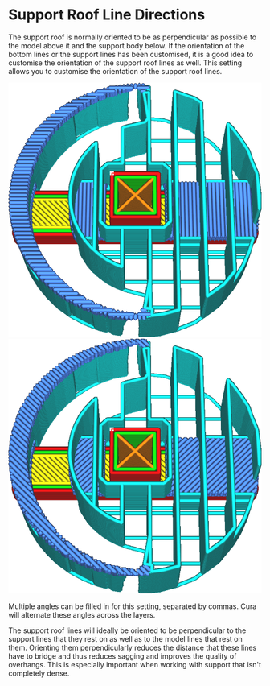 Support Roof Line Directions
====
The support roof is normally oriented to be as perpendicular as possible to the model above it and the support body below. If the orientation of the bottom lines or the support lines has been customised, it is a good idea to customise the orientation of the support roof lines as well. This setting allows you to customise the orientation of the support roof lines.

<!--screenshot {
"image_path": "support_interface_angles_0.png",
"models": [
    {
        "script": "plug.scad",
        "transformation": ["scale(0.5)"]
    }
],
"camera_position": [0, 36, 92],
"settings": {
    "support_enable": true,
    "support_interface_enable": true,
    "support_interface_pattern": "lines",
    "support_interface_angles": [0, 90]
},
"layer": 118,
"colours": 128
}-->
<!--screenshot {
"image_path": "support_interface_angles_45.png",
"models": [
    {
        "script": "plug.scad",
        "transformation": ["scale(0.5)"]
    }
],
"camera_position": [0, 36, 92],
"settings": {
    "support_enable": true,
    "support_interface_enable": true,
    "support_interface_pattern": "lines",
    "support_interface_angles": [45, 135]
},
"layer": 118,
"colours": 128
}-->
![Both the roof and floor angled at 0° and 90°](../images/support_interface_angles_0.png)
![Both the roof and floor angled at 45° and 135°](../images/support_interface_angles_45.png)

Multiple angles can be filled in for this setting, separated by commas. Cura will alternate these angles across the layers.

The support roof lines will ideally be oriented to be perpendicular to the support lines that they rest on as well as to the model lines that rest on them. Orienting them perpendicularly reduces the distance that these lines have to bridge and thus reduces sagging and improves the quality of overhangs. This is especially important when working with support that isn't completely dense.